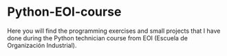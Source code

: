 # Python-EOI-course

Here you will find the programming exercises and small projects that I have done during the Python technician course from EOI (Escuela de Organización Industrial).
